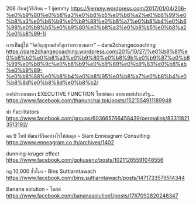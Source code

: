 206 เรียนรู้วิธีเรียน – 1 ijemmy
https://ijemmy.wordpress.com/2017/01/04/206-%e0%b9%80%e0%b8%a3%e0%b8%b5%e0%b8%a2%e0%b8%99%e0%b8%a3%e0%b8%b9%e0%b9%89%e0%b8%a7%e0%b8%b4%e0%b8%98%e0%b8%b5%e0%b9%80%e0%b8%a3%e0%b8%b5%e0%b8%a2%e0%b8%99-1/

การเป็นผู้ให้ “จิตวิญญาณสำคัญกว่ากระบวนการ” – dare2changecoaching
https://dare2changecoaching.wordpress.com/2015/10/27/%e0%b8%81%e0%b8%b2%e0%b8%a3%e0%b9%80%e0%b8%9b%e0%b9%87%e0%b8%99%e0%b8%9c%e0%b8%b9%e0%b9%89%e0%b9%83%e0%b8%ab%e0%b9%89-%e0%b8%88%e0%b8%b4%e0%b8%95%e0%b8%a7%e0%b8%b4%e0%b8%8d%e0%b8%8d%e0%b8%b2/

องค์ประกอบของ EXECUTIVE FUNCTION โพสต์ของ นายแพทย์ประเสริฐ...
https://www.facebook.com/thanunchai.tpk/posts/1521554911189948

ฟา Facilitators
https://www.facebook.com/groups/603665766458439/permalink/833118213513192/

คน 9 ไทป์ พัฒนาชีวิตอย่างไรให้สมดุล – Siam Enneagram Consulting
https://www.enneagram.co.th/archives/1402

dunning-kruger effect 
https://www.facebook.com/gokusenz/posts/10211265591048556

กฎ 10,000 ชั่วโมง - Bins Suttiarntawach
https://www.facebook.com/bins.suttiarntawach/posts/1471733579514344

Banana solution - โพสต์
https://www.facebook.com/bananasolution1/posts/1767092820248347